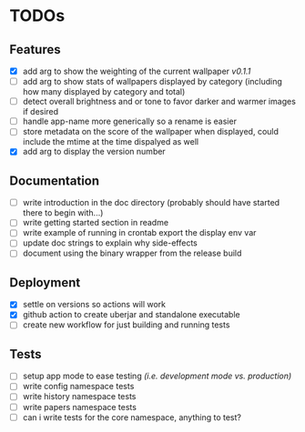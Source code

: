 # TODOs

## Features

- [x] add arg to show the weighting of the current wallpaper _v0.1.1_
- [ ] add arg to show stats of wallpapers displayed by category (including how many displayed by category and total)
- [ ] detect overall brightness and or tone to favor darker and warmer images if desired
- [ ] handle app-name more generically so a rename is easier
- [ ] store metadata on the score of the wallpaper when displayed, could include the mtime at the time dispalyed as well
- [x] add arg to display the version number

## Documentation

- [ ] write introduction in the doc directory (probably should have started there to begin with...)
- [ ] write getting started section in readme
- [ ] write example of running in crontab export the display env var
- [ ] update doc strings to explain why side-effects
- [ ] document using the binary wrapper from the release build

## Deployment

- [x] settle on versions so actions will work
- [x] github action to create uberjar and standalone executable
- [ ] create new workflow for just building and running tests

## Tests

- [ ] setup app mode to ease testing _(i.e. development mode vs. production)_
- [ ] write config namespace tests
- [ ] write history namespace tests
- [ ] write papers namespace tests
- [ ] can i write tests for the core namespace, anything to test?
